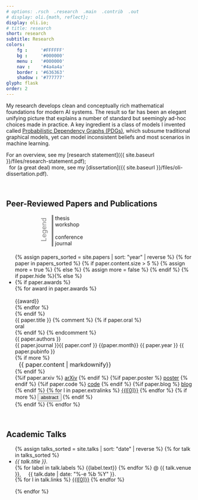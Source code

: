 ```yaml
---
# options: .rsch  .research  .main  .contrib  .out
# display: oli.{math, reflect};
display: oli.io;
# title: research
short: research
subtitle: Research
colors: 
    fg :     '#FFFFFF'
    bg :     '#000000'
    menu :   '#000000'
    nav :    '#4a4a4a'
    border : '#636363'
    shadow : '#777777'
glyph: flask
order: 2
---
```



<!-- <h1> Research </h1> -->
<p style="max-width:85ch;">
<!-- I develop clean mathematical foundations for fallable agents.
My work spans machine learning, probabilistic graphical models, information theory, programming languages, category theory, and logic. -->
<!-- My research aims to develop clean, intuitive, and conceptually rich mathematical foundations for agents that are well-suited to modern AI systems.  -->
My research develops clean and conceptually rich mathematical foundations for modern AI systems. 
<!-- % I do this by drawing from commonalities across the wide range of fields in which I have expertise, including probabilistic graphical models, information theory, category theory, logic, differential geometry, and machine learning.
% Much of the work I have done in my PhD revolves around a knowledge representation I invented, called a Probabilistic Dependency Graph. -->
The result so far has been an elegant unifying picture that explains a number of standard but seemingly ad-hoc choices made in practice.
A key ingredient is a class of models I invented called
<!-- [Probabilistic Dependency Graphs (PDGs)](https://orichardson.github.io/pdg/), -->
<a href="https://orichardson.github.io/pdg/">Probabilistic Dependency Graphs (PDGs)</a>,
which
subsume traditional graphical models, yet can model inconsistent beliefs and most scenarios in machine learning. 
</p>

For an overview, see my 
[research statement]({{ site.baseurl }}/files/research-statement.pdf);  
    &nbsp;&nbsp;for (a great deal) more, see
    my [dissertation]({{ site.baseurl }}/files/oli-dissertation.pdf).

<br>

<h2> Peer-Reviewed Papers and Publications </h2>

<!-- Legend: -->
<div style="margin-bottom:20px;margin-left:70px;">
    <div style="rotate:-90deg;display:inline-block; color:gray; font-size:large;margin-right:-15px;">Legend</div>
    <div style="display:inline-block;vertical-align:middle;border-left:4px solid gray;padding-left:5px">
        <!-- TODO: make this into a loop... -->
        <div class="thesis-type legenditem">
            <span><i class="fa fa-file" aria-hidden="true"></i></span>
            thesis
        </div>
        <!-- <br> -->
        <div class="workshop-type legenditem">
            <span><i class="fa fa-file" aria-hidden="true"></i></span>
            workshop
        </div>
        <br>
        <div class="conference-type legenditem">
            <span><i class="fa fa-file" aria-hidden="true"></i></span>
            conference
        </div>
        <!-- <br> -->
        <div class="journal-type legenditem">
            <span><i class="fa fa-file" aria-hidden="true"></i></span>
            journal
        </div>
    </div>
</div>



<!-- <h3> Conference Papers </h3> -->
<ul class='paperlist'>
{% assign papers_sorted = site.papers | sort: "year" | reverse %}
{% for paper in papers_sorted %}
{% if paper.content.size > 5 %} {% assign more = true %} {% else %} {% assign more = false %} {% endif %}
{% if paper.hide %}{% else %}
<li class="{{paper.type}}-type accordion-panel">
    {% if paper.awards %}
    <div class="special-tags">
    {% for award in paper.awards %} 
        <div class="special-tag">
            <i class="fa-solid fa-certificate"></i><br/>
            <div class="special-tag-text">{{award}}</div>
        </div>
    {% endfor %}
    </div>
    {% endif %}
    <!-- <b>{{paper.title}}</b><br/> -->
    <!-- <span class="papertitle hangingindent">{{ paper.title }} </span> -->
    <div class="papertitle hangingindent {% if more %}toggle-bbutton{% endif %}">{{ paper.title }}
        {% comment %}
        {% if paper.oral %} 
        <span class="special-tag">
            <i class="fa-solid fa-certificate"></i><br/>
            <div class="special-tag-text">oral</div>
        </span>
        {% endif %}
        {% endcomment %}
    </div>
        <!-- <br/> -->
    <div class="paper-descr {% if more %}toggle-bbutton{% endif %}">
        {{ paper.authors }}
        <br/>
        {{ paper.journal }}{{ paper.conf }} {{paper.month}} {{ paper.year }} {{ paper.pubinfo }}
        <br/>
    </div>
    {% if more %}<div class="extra-content" style="margin-left:10px;font-size:initial;">
        {{ paper.content | markdownify}}
    </div>{% endif %}
    <div class="button-div">
        {%if paper.arxiv %}  <a href="{{paper.arxiv | relative_url}}" class="textbuttonlink">arXiv</a>   {% endif %}
        {%if paper.poster %} <a href="{{paper.poster | relative_url}}" class="textbuttonlink">poster</a>   {% endif %}
        {%if paper.code %}   <a href="{{paper.code | relative_url}}" class="textbuttonlink">code</a>   {% endif %}
        {%if paper.blog %}   <a href="{{paper.blog | relative_url}}" class="textbuttonlink">blog</a>   {% endif %}
        {% for l in paper.extralinks %}
            <a href="{{l[1] | relative_url}}" class="textbuttonlink">{{l[0]}}</a>
        {% endfor %}
        {% if more %}
        <button class="textbuttonlink toggle-button">
            <span class="text-folded">
                abstract <i class="fa-solid fa-circle-chevron-left"></i></span>
            <span class="text-unfolded">
                <i class="fa-solid fa-circle-chevron-up"></i></span>
        </button>
        {% endif %}
    </div>
</li>
{% endif %}
{% endfor %}
</ul>

<br>

<!-- <h2> Various Other Talks </h2> -->
<!-- <h2> Academic Talks </h2> -->
<h2> Academic Talks </h2>

<ul style="--accent-color: lightsteelblue;">
{% assign talks_sorted = site.talks | sort: "date" | reverse %}
{% for talk in talks_sorted %}
    <li> 
    <i> {{ talk.title }}. </i> 
    <br>
    {% for label in talk.labels %}
        <span class="label label-{{label.type}}">{{label.text}}</span>
    {% endfor %}
    <span class="talk-details">@ {{ talk.venue }},
    &nbsp;&nbsp;&nbsp;
    <!-- <br> -->
    {{ talk.date | date: "%-e %b %Y" }}.
    </span>
    <div class="button-div" style="margin-top:-2px;margin-bottom:15px;">
        {% for l in talk.links %}
            <a href="{{l[1] | relative_url}}" class="textbuttonlink">{{l[0]}}</a>
        {% endfor %}
    </div>
    </li>
{% endfor %}
</ul>

<!--- Eventually notes can go here! -->
<!-- 
    * semiringoid notes
    * notes on qualitative PDGs
    * notes on databases and PDGs
    * 
 -->